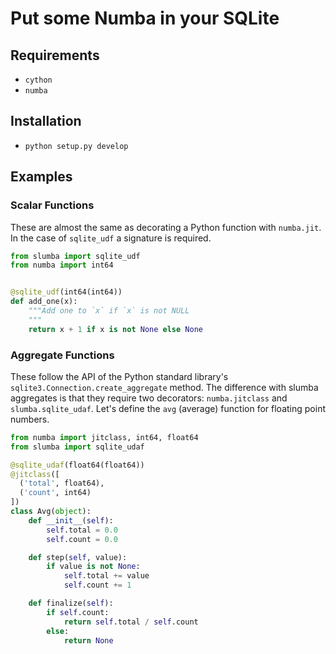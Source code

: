# Put some Numba in your SQLite

## Requirements

* `cython`
* `numba`

## Installation
* `python setup.py develop`

## Examples

### Scalar Functions

These are almost the same as decorating a Python function with
`numba.jit`. In the case of `sqlite_udf` a signature is required.

```python
from slumba import sqlite_udf
from numba import int64


@sqlite_udf(int64(int64))
def add_one(x):
    """Add one to `x` if `x` is not NULL
    """
    return x + 1 if x is not None else None
```


### Aggregate Functions


These follow the API of the Python standard library's
`sqlite3.Connection.create_aggregate` method. The difference with slumba
aggregates is that they require two decorators: `numba.jitclass` and
`slumba.sqlite_udaf`. Let's define the `avg` (average) function for
floating point numbers.

```python
from numba import jitclass, int64, float64
from slumba import sqlite_udaf

@sqlite_udaf(float64(float64))
@jitclass([
  ('total', float64),
  ('count', int64)
])
class Avg(object):
    def __init__(self):
        self.total = 0.0
        self.count = 0.0

    def step(self, value):
        if value is not None:
            self.total += value
            self.count += 1

    def finalize(self):
        if self.count:
            return self.total / self.count
        else:
            return None
```
